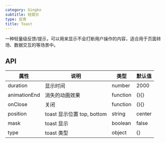 ```yaml
---
category: Gingko
subtitle: 轻提示
type: 反馈
title: Toast
---
```


一种轻量级反馈/提示，可以用来显示不会打断用户操作的内容，适合用于页面转场、数据交互的等场景中。

## API

| 属性         | 说明                       | 类型     | 默认值 |
| ------------ | -------------------------- | -------- | ------ |
| duration     | 显示时间                   | number   | 2000   |
| animationEnd | 消失的动画效果             | function | (){}   |
| onClose      | 关闭                       | function | (){}   |
| position     | toast 显示位置 top, bottom | string   | center |
| mask         | toast 显示                 | boolean  | false  |
| type         | toast 类型                 | object   | {}     |
